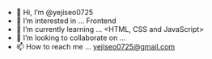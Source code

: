 - 👋 Hi, I’m @yejiseo0725
- 👀 I’m interested in ... Frontend
- 🌱 I’m currently learning ... <HTML, CSS and JavaScript>
- 💞️ I’m looking to collaborate on ...
- 📫 How to reach me ... <yejiseo0725@gmail.com>

<!---
yejiseo0725/yejiseo0725 is a ✨ special ✨ repository because its `README.md` (this file) appears on your GitHub profile.
You can click the Preview link to take a look at your changes.
--->
